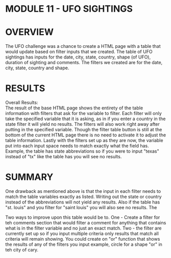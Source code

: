 # MODULE 11 - UFO SIGHTINGS

# OVERVIEW 
The UFO challenge was a chance to create a HTML page with a table that would update based on filter inputs that we created.  The table of UFO sightings has inputs for the date, city, state, country, shape (of UFO), duration of sighting and comments.  The filters we created are for the date, city, state, country and shape.  
  

# RESULTS
    
Overall Results:   
    The result of the base HTML page shows the entirety of the table information with filters that ask for the variable to filter.  Each filter will only take the specified variable that it is asking, as in if you enter a country in the state filter it will yield no results.  The filters will also work right away after putting in the specified variable.  Though the filter table button is still at the bottom of the current HTML page there is no need to activate it to adjust the table information.  Lastly with the filters set up as they are now, the variable put into each input space needs to match exactly what the field has.  Example, the table has state abbreviations so if you were to input "texas" instead of "tx" like the table has you will see no results.  




# SUMMARY
One drawback as mentioned above is that the input in each filter needs to match the table variables exactly as listed.  Writing out the state or country instead of the abbreviations will not yield any results.  Also if the table has "st. louis" and you filter for "saint louis" you will also see no results.  The

Two ways to improve upon this table would be to.  One - Create a filter for teh comments section that would filter a comment for anything that contains what is in the filter variable and no just an exact match.  Two - the filter are currently set up so if you input multiple criteria only results that match all criteria will remain showing.  You could create on "or" function that shows the results of any of the filters you input example, circle for a shape "or" in teh city of cary.  
  

